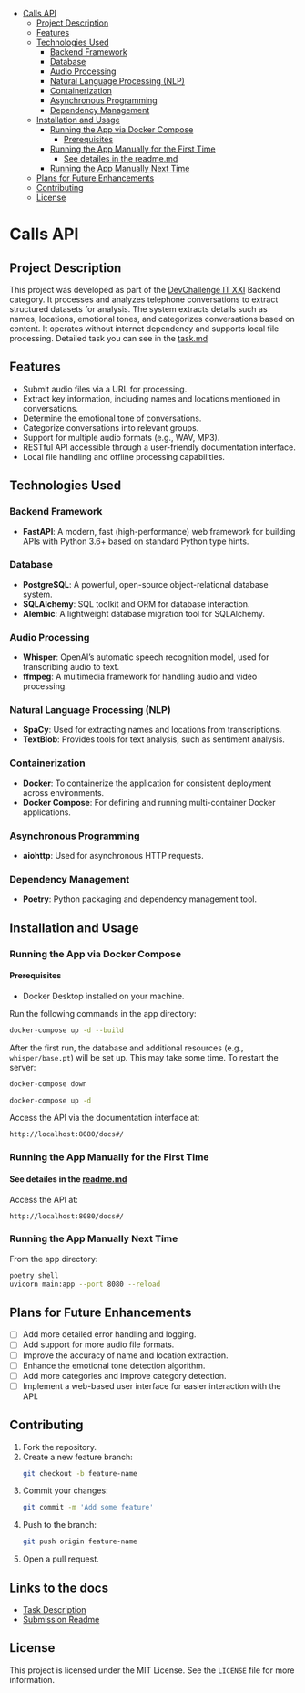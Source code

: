 - [Calls API](#calls-api)
  - [Project Description](#project-description)
  - [Features](#features)
  - [Technologies Used](#technologies-used)
    - [Backend Framework](#backend-framework)
    - [Database](#database)
    - [Audio Processing](#audio-processing)
    - [Natural Language Processing (NLP)](#natural-language-processing-nlp)
    - [Containerization](#containerization)
    - [Asynchronous Programming](#asynchronous-programming)
    - [Dependency Management](#dependency-management)
  - [Installation and Usage](#installation-and-usage)
    - [Running the App via Docker Compose](#running-the-app-via-docker-compose)
      - [Prerequisites](#prerequisites)
    - [Running the App Manually for the First Time](#running-the-app-manually-for-the-first-time)
      - [See detailes in the readme.md](#see-detailes-in-the-readmemd)
    - [Running the App Manually Next Time](#running-the-app-manually-next-time)
  - [Plans for Future Enhancements](#plans-for-future-enhancements)
  - [Contributing](#contributing)
  - [License](#license)

# Calls API

## Project Description

This project was developed as part of the [DevChallenge IT XXI](https://www.devchallenge.it/) Backend category. It
processes and analyzes telephone conversations to extract structured datasets for analysis. The system extracts details
such as names, locations,
emotional tones, and categorizes conversations based on content. It operates without internet dependency and supports
local file processing. Detailed task you can see in the [task.md](task.md)

## Features

- Submit audio files via a URL for processing.
- Extract key information, including names and locations mentioned in conversations.
- Determine the emotional tone of conversations.
- Categorize conversations into relevant groups.
- Support for multiple audio formats (e.g., WAV, MP3).
- RESTful API accessible through a user-friendly documentation interface.
- Local file handling and offline processing capabilities.

## Technologies Used

### Backend Framework

- **FastAPI**: A modern, fast (high-performance) web framework for building APIs with Python 3.6+ based on standard
  Python type hints.

### Database

- **PostgreSQL**: A powerful, open-source object-relational database system.
- **SQLAlchemy**: SQL toolkit and ORM for database interaction.
- **Alembic**: A lightweight database migration tool for SQLAlchemy.

### Audio Processing

- **Whisper**: OpenAI’s automatic speech recognition model, used for transcribing audio to text.
- **ffmpeg**: A multimedia framework for handling audio and video processing.

### Natural Language Processing (NLP)

- **SpaCy**: Used for extracting names and locations from transcriptions.
- **TextBlob**: Provides tools for text analysis, such as sentiment analysis.

### Containerization

- **Docker**: To containerize the application for consistent deployment across environments.
- **Docker Compose**: For defining and running multi-container Docker applications.

### Asynchronous Programming

- **aiohttp**: Used for asynchronous HTTP requests.

### Dependency Management

- **Poetry**: Python packaging and dependency management tool.

## Installation and Usage

### Running the App via Docker Compose

#### Prerequisites

- Docker Desktop installed on your machine.

Run the following commands in the app directory:

```bash
docker-compose up -d --build
```

After the first run, the database and additional resources (e.g., `whisper/base.pt`) will be set up. This may take some
time. To restart the server:

```bash
docker-compose down
```

```bash
docker-compose up -d
```

Access the API via the documentation interface at:

```
http://localhost:8080/docs#/
```

### Running the App Manually for the First Time

#### See detailes in the [readme.md](online_submission/475bdbb744b8_devchallange_21/readme.md)

Access the API at:

```
http://localhost:8080/docs#/
```

### Running the App Manually Next Time

From the app directory:

```bash
poetry shell
uvicorn main:app --port 8080 --reload
```

## Plans for Future Enhancements

- [ ] Add more detailed error handling and logging.
- [ ] Add support for more audio file formats.
- [ ] Improve the accuracy of name and location extraction.
- [ ] Enhance the emotional tone detection algorithm.
- [ ] Add more categories and improve category detection.
- [ ] Implement a web-based user interface for easier interaction with the API.

## Contributing

1. Fork the repository.
2. Create a new feature branch:
   ```bash
   git checkout -b feature-name
   ```
3. Commit your changes:
   ```bash
   git commit -m 'Add some feature'
   ```
4. Push to the branch:
   ```bash
   git push origin feature-name
   ```
5. Open a pull request.

## Links to the docs
- [Task Description](task.md)
- [Submission Readme](online_submission/475bdbb744b8_devchallange_21/readme.md)

## License

This project is licensed under the MIT License. See the `LICENSE` file for more information.

